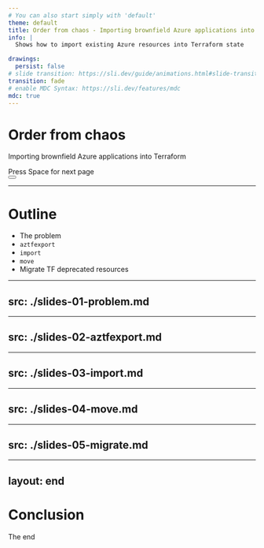 ```yaml
---
# You can also start simply with 'default'
theme: default
title: Order from chaos - Importing brownfield Azure applications into Terraform
info: |
  Shows how to import existing Azure resources into Terraform state

drawings:
  persist: false
# slide transition: https://sli.dev/guide/animations.html#slide-transitions
transition: fade
# enable MDC Syntax: https://sli.dev/features/mdc
mdc: true
---
```


# Order from chaos

Importing brownfield Azure applications into Terraform

<div @click="$slidev.nav.next" class="mt-12 py-1" hover:bg="white op-10">
  Press Space for next page <carbon:arrow-right />
</div>

<div class="abs-br m-6 text-xl">
  <button @click="$slidev.nav.openInEditor" title="Open in Editor" class="slidev-icon-btn">
    <carbon:edit />
  </button>
  <a href="https://github.com/flcdrg/csharp-refactoring-slidev" target="_blank" class="slidev-icon-btn">
    <carbon:logo-github />
  </a>
</div>

<!--
The last comment block of each slide will be treated as slide notes. It will be visible and editable in Presenter Mode along with the slide. [Read more in the docs](https://sli.dev/guide/syntax.html#notes)
-->

---

# Outline

* The problem
* `aztfexport`
* `import`
* `move`
* Migrate TF deprecated resources

---
src: ./slides-01-problem.md
---

---
src: ./slides-02-aztfexport.md
---

---
src: ./slides-03-import.md
---

---
src: ./slides-04-move.md
---

---
src: ./slides-05-migrate.md
---

---
layout: end
---

# Conclusion

The end

